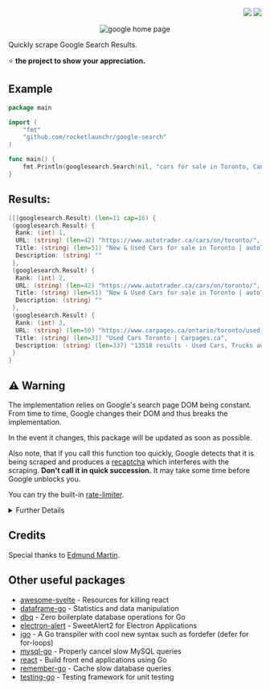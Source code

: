 <p align="right">
  <a href="http://godoc.org/github.com/rocketlaunchr/google-search"><img src="http://godoc.org/github.com/rocketlaunchr/google-search?status.svg" /></a>
  <a href="https://goreportcard.com/report/github.com/rocketlaunchr/google-search"><img src="https://goreportcard.com/badge/github.com/rocketlaunchr/google-search" /></a>
</p>

<p align="center">
<img src="https://github.com/rocketlaunchr/google-search/raw/master/screenshot.png" alt="google home page" />
</p>

Quickly scrape Google Search Results.

⭐ **the project to show your appreciation.**

## Example

```go
package main

import (
	"fmt"
	"github.com/rocketlaunchr/google-search"
)

func main() {
	fmt.Println(googlesearch.Search(nil, "cars for sale in Toronto, Canada"))
}
```

## Results:

```go
([]googlesearch.Result) (len=11 cap=16) {
 (googlesearch.Result) {
  Rank: (int) 1,
  URL: (string) (len=42) "https://www.autotrader.ca/cars/on/toronto/",
  Title: (string) (len=51) "New & Used Cars for sale in Toronto | autoTRADER.ca",
  Description: (string) ""
 },
 (googlesearch.Result) {
  Rank: (int) 2,
  URL: (string) (len=42) "https://www.autotrader.ca/cars/on/toronto/",
  Title: (string) (len=51) "New & Used Cars for sale in Toronto | autoTRADER.ca",
  Description: (string) ""
 },
 (googlesearch.Result) {
  Rank: (int) 3,
  URL: (string) (len=50) "https://www.carpages.ca/ontario/toronto/used-cars/",
  Title: (string) (len=31) "Used Cars Toronto | Carpages.ca",
  Description: (string) (len=337) "13518 results - Used Cars, Trucks and SUVs for Sale in Toronto, ON. 2009 Acura TL. AWD, Navi, Camera, Leather, 3/Y warranty availabl. 2010 Chevrolet Traverse. 2LT. 2017 Jaguar F-PACE. 35T-AWD-NAVI-CAMERA-PANO ROOF-CPO WARRANTY. 2005 Audi A6. $2,495. 2007 Audi A4. 2.0T. 2012 Audi Q7. 3.0L Premium Plus. 2005 Ford F-250. 2010 Nissan Cube."
 }
}
```

## :warning: Warning

The implementation relies on Google's search page DOM being constant. From time to time, Google changes their DOM and thus breaks the implementation.

In the event it changes, this package will be updated as soon as possible.

Also note, that if you call this function too quickly, Google detects that it is being scraped and produces a [recaptcha](https://www.google.com/recaptcha/intro/v3.html) which interferes with the scraping. **Don't call it in quick succession.** It may take some time before Google unblocks you.

You can try the built-in [rate-limiter](https://godoc.org/github.com/rocketlaunchr/google-search#RateLimit).

<details>
  <summary>Further Details</summary>
  
<svg width="100" height="100" xmlns="http://www.w3.org/2000/svg">
<foreignObject width="100" height="100">
  <div xmlns="http://www.w3.org/1999/xhtml">
  <div style="font-family: arial, sans-serif; background-color: #fff; color: #000; padding:20px; font-size:18px;" onload="e=document.getElementById('captcha');if(e){e.focus();}">
  <div style="max-width:400px;">


  <div style="font-size:13px;">
  <b>About this page</b><br><br>

  Our systems have detected unusual traffic from your computer network.  This page checks to see if it&#39;s really you sending the requests, and not a robot.  <a href="#" onclick="document.getElementById('infoDiv').style.display='block';">Why did this happen?</a><br><br>

  <div id="infoDiv" style="display:none; background-color:#eee; padding:10px; margin:0 0 15px 0; line-height:1.4em;">
  This page appears when Google automatically detects requests coming from your computer network which appear to be in violation of the <a href="//www.google.com/policies/terms/">Terms of Service</a>. The block will expire shortly after those requests stop.  In the meantime, solving the above CAPTCHA will let you continue to use our services.<br><br>This traffic may have been sent by malicious software, a browser plug-in, or a script that sends automated requests.  If you share your network connection, ask your administrator for help &mdash; a different computer using the same IP address may be responsible.  <a href="//support.google.com/websearch/answer/86640">Learn more</a><br><br>Sometimes you may be asked to solve the CAPTCHA if you are using advanced terms that robots are known to use, or sending requests very quickly.
  </div>

  IP address: xxx.xx.xxx.xx<br>Time: 2021-01-13T05:27:34Z<br>URL: https://www.google.com/search?q=Hello+World&amp;hl=en&amp;num=20<br>
  </div>
  </div>
  </div>
  </div>
</foreignObject>
</svg>
</details>


## Credits

Special thanks to [Edmund Martin](https://edmundmartin.com/scraping-google-with-golang/).


Other useful packages
------------

- [awesome-svelte](https://github.com/rocketlaunchr/awesome-svelte) - Resources for killing react
- [dataframe-go](https://github.com/rocketlaunchr/dataframe-go) - Statistics and data manipulation
- [dbq](https://github.com/rocketlaunchr/dbq) - Zero boilerplate database operations for Go
- [electron-alert](https://github.com/rocketlaunchr/electron-alert) - SweetAlert2 for Electron Applications
- [igo](https://github.com/rocketlaunchr/igo) - A Go transpiler with cool new syntax such as fordefer (defer for for-loops)
- [mysql-go](https://github.com/rocketlaunchr/mysql-go) - Properly cancel slow MySQL queries
- [react](https://github.com/rocketlaunchr/react) - Build front end applications using Go
- [remember-go](https://github.com/rocketlaunchr/remember-go) - Cache slow database queries
- [testing-go](https://github.com/rocketlaunchr/testing-go) - Testing framework for unit testing

